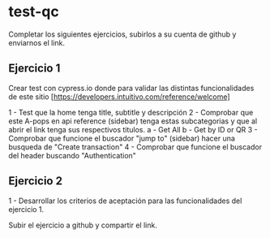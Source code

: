 # test-qc

Completar los siguientes ejercicios, subirlos a su cuenta de github y enviarnos el link.

## Ejercicio 1

Crear test con cypress.io donde para validar las distintas funcionalidades de este sitio [https://developers.intuitivo.com/reference/welcome]

1 - Test que la home tenga title, subtitle y descripción
2 - Comprobar que este A-pops en api reference (sidebar) tenga estas subcategorias y que al abrir el link tenga sus respectivos titulos.
  a - Get All
  b - Get by ID or QR
3 - Comprobar que funcione el buscador "jump to" (sidebar) hacer una busqueda de "Create transaction"
4 - Comprobar que funcione el buscador del header buscando "Authentication"


## Ejercicio 2

1 - Desarrollar los criterios de aceptación para las funcionalidades del ejercicio 1.


Subir el ejercicio a github y compartir el link.
